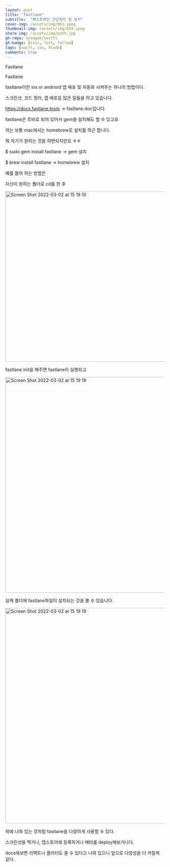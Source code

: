 ```yaml
---
layout: post
title: "fastlane" 
subtitle:  "패스트래인 간단정리 및 설치"
cover-img: /assets/img/b61.jpeg
thumbnail-img: /assets/img/b59.jpeg
share-img: /assets/img/path.jpg
gh-repo: Seongwk/testts
gh-badge: [star, fork, follow]
tags: [swift, ios, Xcode]
comments: true
---
```


Fastlane

Fastlane

fastlane이란 ios  or andrioid 앱 배포 및 자동화 시켜주는 하나의 방법이다. 

스크린샷, 코드 정리, 앱 배포등 많은 일들을 하고 있습니다.

https://docs.fastlane.tools -> fastlane doc입니다.

fastlane은 루비로 되어 있어서 gem을 설치해도 할 수 있고요 

저는 보통 mac에서는 homebrew로 설치를 하곤 합니다. 

뭐 자기가 원하는 것을 하면되지만요 ㅎㅎ

$ sudo gem install fastlane -> gem 설치

$ brew install fastlane -> homebrew 설치

예를 들어 하는 방법은 

자신이 원하는 폴더로 cd를 한 후

<img width="539" alt="Screen Shot 2022-03-02 at 15 19 10" src="https://user-images.githubusercontent.com/40172001/156307691-9996c665-4f18-49d4-8c69-bae7c5799b99.png">

fastlane init을 해주면 fastlane이 실행되고

<img width="682" alt="Screen Shot 2022-03-02 at 15 19 19" src="https://user-images.githubusercontent.com/40172001/156307803-78ab7f5f-4f25-45b4-b1d7-e30d58dcf13a.png">

실제 폴더에 fastlane파일이 설치되는 것을 볼 수 있습니다.

<img width="682" alt="Screen Shot 2022-03-02 at 15 19 19" src="https://user-images.githubusercontent.com/40172001/156307896-8684db16-ca5c-4d60-a1e5-982df48f3953.png">

위에 나와 있는 것처럼 fastlane을 다양하게 사용할 수 있다.

스크린샷을 찍거나, 앱스토어에 등록하거나  배타를 deploy해보거나다. 

docs에보면 리액트나 플러터도 쓸 수 있다고 나와 있으니 앞으로 다양성을 더 커질꺼 같다.
